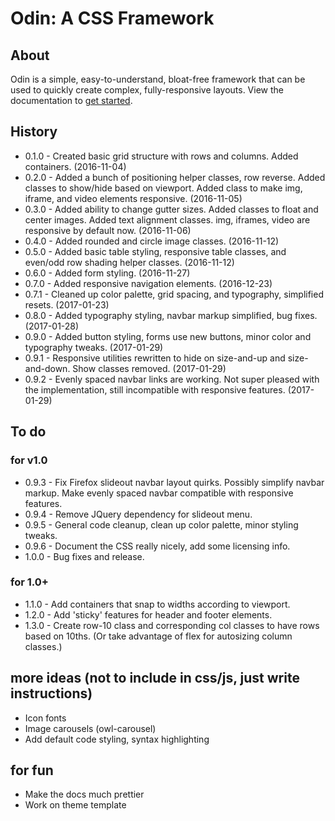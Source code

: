 # Odin: A CSS Framework

## About

Odin is a simple, easy-to-understand, bloat-free framework that can be used to quickly create complex, fully-responsive layouts. View the documentation to [get started](http://joncoop.github.io/odin/).

## History

- 0.1.0 - Created basic grid structure with rows and columns. Added containers. (2016-11-04)
- 0.2.0 - Added a bunch of positioning helper classes, row reverse. Added classes to show/hide based on viewport. Added class to make img, iframe, and video elements responsive. (2016-11-05)
- 0.3.0 - Added ability to change gutter sizes. Added classes to float and center images. Added text alignment classes. img, iframes, video are responsive by default now. (2016-11-06)
- 0.4.0 - Added rounded and circle image classes. (2016-11-12)
- 0.5.0 - Added basic table styling, responsive table classes, and even/odd row shading helper classes. (2016-11-12)
- 0.6.0 - Added form styling. (2016-11-27)
- 0.7.0 - Added responsive navigation elements. (2016-12-23)
- 0.7.1 - Cleaned up color palette, grid spacing, and typography, simplified resets. (2017-01-23)
- 0.8.0 - Added typography styling, navbar markup simplified, bug fixes. (2017-01-28)
- 0.9.0 - Added button styling, forms use new buttons, minor color and typography tweaks. (2017-01-29)
- 0.9.1 - Responsive utilities rewritten to hide on size-and-up and size-and-down. Show classes removed. (2017-01-29)
- 0.9.2 - Evenly spaced navbar links are working. Not super pleased with the implementation, still incompatible with responsive features. (2017-01-29)

## To do

### for v1.0
- 0.9.3 - Fix Firefox slideout navbar layout quirks. Possibly simplify navbar markup. Make evenly spaced navbar compatible with responsive features.
- 0.9.4 - Remove JQuery dependency for slideout menu.
- 0.9.5 - General code cleanup, clean up color palette, minor styling tweaks.
- 0.9.6 - Document the CSS really nicely, add some licensing info.
- 1.0.0 - Bug fixes and release.

### for 1.0+
- 1.1.0 - Add containers that snap to widths according to viewport.
- 1.2.0 - Add 'sticky' features for header and footer elements.
- 1.3.0 - Create row-10 class and corresponding col classes to have rows based on 10ths. (Or take advantage of flex for autosizing column classes.)

## more ideas (not to include in css/js, just write instructions)
- Icon fonts
- Image carousels (owl-carousel)
- Add default code styling, syntax highlighting

## for fun
- Make the docs much prettier
- Work on theme template
